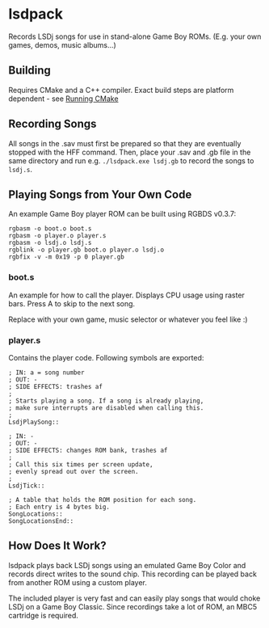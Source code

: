 # lsdpack

Records LSDj songs for use in stand-alone Game Boy ROMs. (E.g. your own games, demos, music albums...)

## Building

Requires CMake and a C++ compiler. Exact build steps are platform dependent - see [Running CMake](https://cmake.org/runningcmake/)

## Recording Songs

All songs in the .sav must first be prepared so that they are eventually stopped with the HFF command. Then, place your .sav and .gb file in the same directory and run e.g. `./lsdpack.exe lsdj.gb` to record the songs to `lsdj.s`.

## Playing Songs from Your Own Code

An example Game Boy player ROM can be built using RGBDS v0.3.7:

    rgbasm -o boot.o boot.s
    rgbasm -o player.o player.s
    rgbasm -o lsdj.o lsdj.s
    rgblink -o player.gb boot.o player.o lsdj.o
    rgbfix -v -m 0x19 -p 0 player.gb

### boot.s

An example for how to call the player. Displays CPU usage
using raster bars. Press A to skip to the next song.

Replace with your own game, music selector or whatever
you feel like :)

### player.s

Contains the player code. Following symbols are exported:

    ; IN: a = song number
    ; OUT: -
    ; SIDE EFFECTS: trashes af
    ;
    ; Starts playing a song. If a song is already playing,
    ; make sure interrupts are disabled when calling this.
    ;
    LsdjPlaySong::

    ; IN: -
    ; OUT: -
    ; SIDE EFFECTS: changes ROM bank, trashes af
    ;
    ; Call this six times per screen update,
    ; evenly spread out over the screen.
    ;
    LsdjTick::

    ; A table that holds the ROM position for each song.
    ; Each entry is 4 bytes big.
    SongLocations::
    SongLocationsEnd::

## How Does It Work?

lsdpack plays back LSDj songs using an emulated Game Boy Color and records direct writes to the sound chip. This recording can be played back from another ROM using a custom player.

The included player is very fast and can easily play songs that would choke LSDj on a Game Boy Classic. Since recordings take a lot of ROM, an MBC5 cartridge is required.
